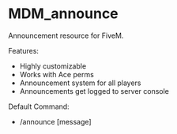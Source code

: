 # MDM_announce
 Announcement resource for FiveM.

Features: 
- Highly customizable
- Works with Ace perms 
- Announcement system for all players
- Announcements get logged to server console

Default Command: 
- /announce [message]